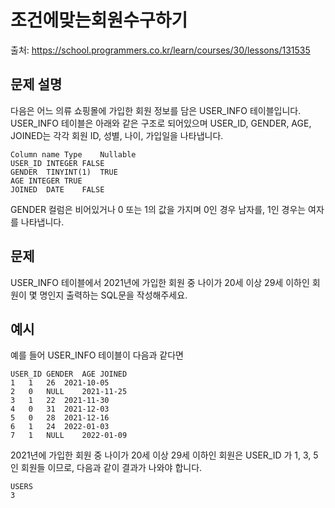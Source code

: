 # 조건에맞는회원수구하기

출처: https://school.programmers.co.kr/learn/courses/30/lessons/131535

## 문제 설명

다음은 어느 의류 쇼핑몰에 가입한 회원 정보를 담은 USER_INFO 테이블입니다. USER_INFO 테이블은 아래와 같은 구조로 되어있으며 USER_ID, GENDER, AGE, JOINED는 각각 회원 ID, 성별, 나이, 가입일을 나타냅니다.

```
Column name	Type	Nullable
USER_ID	INTEGER	FALSE
GENDER	TINYINT(1)	TRUE
AGE	INTEGER	TRUE
JOINED	DATE	FALSE
```

GENDER 컬럼은 비어있거나 0 또는 1의 값을 가지며 0인 경우 남자를, 1인 경우는 여자를 나타냅니다.

## 문제

USER_INFO 테이블에서 2021년에 가입한 회원 중 나이가 20세 이상 29세 이하인 회원이 몇 명인지 출력하는 SQL문을 작성해주세요.

## 예시

예를 들어 USER_INFO 테이블이 다음과 같다면

```
USER_ID	GENDER	AGE	JOINED
1	1	26	2021-10-05
2	0	NULL	2021-11-25
3	1	22	2021-11-30
4	0	31	2021-12-03
5	0	28	2021-12-16
6	1	24	2022-01-03
7	1	NULL	2022-01-09
```

2021년에 가입한 회원 중 나이가 20세 이상 29세 이하인 회원은 USER_ID 가 1, 3, 5 인 회원들 이므로, 다음과 같이 결과가 나와야 합니다.

```
USERS
3
```
